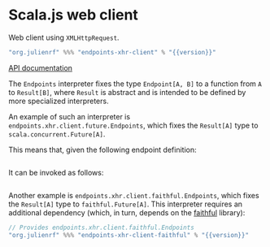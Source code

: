 # Scala.js web client

Web client using `XMLHttpRequest`.

~~~ scala expandVars=true
"org.julienrf" %%% "endpoints-xhr-client" % "{{version}}"
~~~

[API documentation](api:endpoints.xhr.package)

The `Endpoints` interpreter fixes the type `Endpoint[A, B]` to a function
from `A` to `Result[B]`, where `Result` is abstract and is intended
to be defined by more specialized interpreters.

An example of such an interpreter is `endpoints.xhr.client.future.Endpoints`,
which fixes the `Result[A]` type to `scala.concurrent.Future[A]`.

This means that, given the following endpoint definition:

~~~ scala src=../../../../../algebras/algebra/src/test/scala/endpoints/algebra/EndpointsDocs.scala#endpoint-definition
~~~

It can be invoked as follows:

~~~ scala src=../../../../../xhr/client/src/test/scala/endpoints/xhr/future/EndpointsDocs.scala#invocation
~~~

Another example is `endpoints.xhr.client.faithful.Endpoints`, which fixes
the `Result[A]` type to `faithful.Future[A]`. This interpreter requires
an additional dependency (which, in turn, depends on the
[faithful](https://github.com/julienrf/faithful) library):

~~~ scala expandVars=true
// Provides endpoints.xhr.client.faithful.Endpoints
"org.julienrf" %%% "endpoints-xhr-client-faithful" % "{{version}}"
~~~
